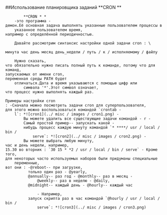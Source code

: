 ##Использование планировщика заданий **CRON **

            **CRON * *
        -это программа -
    демон.Её основная задача выполнять указанные пользователем процессы в
        указанное пользователем время,
    например с определённой периодичностью.

        Давайте рассмотрим синтаксис настройки одной задачи cron : \
`минута час день месяц день_недели /
        путь / к / исполняемому /
        файлу`

        Нужно сказать,
    что обязательно нужно писать полный путь к команде, потому что для команд,
    запускаемых от имени cron,
    переменная среды PATH будет
        отличаться.Дата и время указываются с помощью цифр или
            символа '*'.Этот символ означает,
    что процесс нужно выполнять каждый раз.

    Примеры настройки cron
    : -Сначала можно посмотреть задачи cron для суперпользователя,
    для этого можно воспользоваться командой `crontab -
        l`: *![cron1](../ misc / images / cron1.png) -
            Вы можете удалить все существующие задачи командой - r -
            Самый простой пример-- запускать какой -
            нибудь процесс каждую минуту командой `* ****/ usr / local / bin /
                serve`: *![cron2](../ misc / images / cron2.png) -
            Вы можете выбрать любую минуту,
    час и день недели, например,
    15.30 во вторник : `30 15 * *2 / usr / local / bin / serve` - Кроме того,
    для некоторых часто используемых наборов были придуманы специальные
        переменные,
    вот они : -@reboot-- при загрузке,
              только один раз - @yearly,
              @annually-- раз год - @monthly-- раз в месяц -
                  @weekly-- раз в неделю - @daily,
              @midnight-- каждый день - @hourly-- каждый час

                  - Например,
              запуск скрипта раз в час командой `@hourly / usr / local / bin /
                  serve`: *![cron3](../ misc / images / cron3.png)
